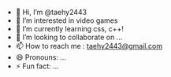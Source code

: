- 👋 Hi, I’m @taehy2443
- 👀 I’m interested in video games
- 🌱 I’m currently learning css, c++!
- 💞️ I’m looking to collaborate on ...
- 📫 How to reach me : taehy2443@gmail.com
- 😄 Pronouns: ...
- ⚡ Fun fact: ...

<!---
taehy2443/taehy2443 is a ✨ special ✨ repository because its `README.md` (this file) appears on your GitHub profile.
You can click the Preview link to take a look at your changes.
--->
